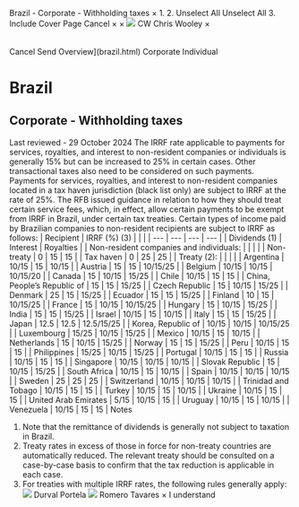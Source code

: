 Brazil - Corporate - Withholding taxes
×
1.
2.
Unselect All
Unselect All
3.
Include Cover Page
Cancel
×
×
![](-/media/world-wide-tax-summaries/attachments/global---chris-wooley.ashx%3Frev=ac5e5f3223b34096b1afc2a6009c7320&revision=ac5e5f32-23b3-4096-b1af-c2a6009c7320&hash=859B7ADC84DC2CBEC9760E9E6EE7DE6D0A8BFCDF)
CW
Chris Wooley
×
######
Cancel
Send
Overview](brazil.html)
Corporate
Individual
# Brazil
## Corporate - Withholding taxes
Last reviewed - 29 October 2024
The IRRF rate applicable to payments for services, royalties, and interest to non-resident companies or individuals is generally 15% but can be increased to 25% in certain cases. Other transactional taxes also need to be considered on such payments.
Payments for services, royalties, and interest to non-resident companies located in a tax haven jurisdiction (black list only) are subject to IRRF at the rate of 25%.
The RFB issued guidance in relation to how they should treat certain service fees, which, in effect, allow certain payments to be exempt from IRRF in Brazil, under certain tax treaties.
Certain types of income paid by Brazilian companies to non-resident recipients are subject to IRRF as follows:
| Recipient | IRRF (%) (3) | | |
| --- | --- | --- | --- |
| Dividends (1) | Interest | Royalties |
| Non-resident companies and individuals: |  |  |  |
| Non-treaty | 0 | 15 | 15 |
| Tax haven | 0 | 25 | 25 |
| Treaty (2): |  |  |  |
| Argentina | 10/15 | 15 | 10/15 |
| Austria | 15 | 15 | 10/15/25 |
| Belgium | 10/15 | 10/15 | 10/15/20 |
| Canada | 15 | 10/15 | 15/25 |
| Chile | 10/15 | 15 | 15 |
| China, People’s Republic of | 15 | 15 | 15/25 |
| Czech Republic | 15 | 10/15 | 15/25 |
| Denmark | 25 | 15 | 15/25 |
| Ecuador | 15 | 15 | 15/25 |
| Finland | 10 | 15 | 10/15/25 |
| France | 15 | 10/15 | 10/15/25 |
| Hungary | 15 | 10/15 | 15/25 |
| India | 15 | 15 | 15/25 |
| Israel | 10/15 | 15 | 10/15 |
| Italy | 15 | 15 | 15/25 |
| Japan | 12.5 | 12.5 | 12.5/15/25 |
| Korea, Republic of | 10/15 | 10/15 | 10/15/25 |
| Luxembourg | 15/25 | 10/15 | 15/25 |
| Mexico | 10/15 | 15 | 10/15 |
| Netherlands | 15 | 10/15 | 15/25 |
| Norway | 15 | 15 | 15/25 |
| Peru | 10/15 | 15 | 15 |
| Philippines | 15/25 | 10/15 | 15/25 |
| Portugal | 10/15 | 15 | 15 |
| Russia | 10/15 | 15 | 15 |
| Singapore | 10/15 | 10/15 | 10/15 |
| Slovak Republic | 15 | 10/15 | 15/25 |
| South Africa | 10/15 | 15 | 10/15 |
| Spain | 10/15 | 10/15 | 10/15 |
| Sweden | 25 | 25 | 25 |
| Switzerland | 10/15 | 10/15 | 10/15 |
| Trinidad and Tobago | 10/15 | 15 | 15 |
| Turkey | 10/15 | 15 | 10/15 |
| Ukraine | 10/15 | 15 | 15 |
| United Arab Emirates | 5/15 | 10/15 | 15 |
| Uruguay | 10/15 | 15 | 10/15 |
| Venezuela | 10/15 | 15 | 15 |
Notes
1. Note that the remittance of dividends is generally not subject to taxation in Brazil.
2. Treaty rates in excess of those in force for non-treaty countries are automatically reduced. The relevant treaty should be consulted on a case-by-case basis to confirm that the tax reduction is applicable in each case.
3. For treaties with multiple IRRF rates, the following rules generally apply:
![](-/media/world-wide-tax-summaries/attachments/brazil---durval_portela.ashx%3Frev=18870cb16f8043c7abef1b9b8d7cd339&revision=18870cb1-6f80-43c7-abef-1b9b8d7cd339&hash=E430A05E529A89AE68B8B2535D0F0763E257F879)
Durval Portela
![](-/media/world-wide-tax-summaries/attachments/brazil---romero_tavares.ashx%3Frev=2ced49c228bd4911a243aea4e5a27af9&revision=2ced49c2-28bd-4911-a243-aea4e5a27af9&hash=9E413E59ADA4195A859D21B98E43F27D9A5B7F77)
Romero Tavares
×
I understand